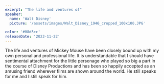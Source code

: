 ```yaml
---
excerpt: "The life and ventures of"
speaker:
  name: 'Walt Disney'
  picture: '/assets/images/Walt_Disney_1946_cropped_100x100.JPG'

color: '#08d3cc'
releaseDate: '2023-11-22'
---
```

The life and ventures of Mickey Mouse have been closely bound up with my own personal and professional life. It is understandable that I should have sentimental attachment for the little personage who played so big a part in the course of Disney Productions and has been so happily accepted as an amusing friend wherever films are shown around the world. He still speaks for me and I still speak for him.
